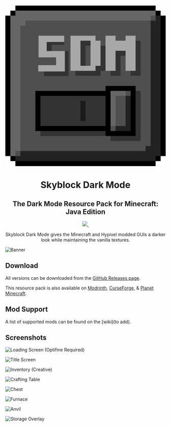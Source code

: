 <p align="center">
    <img src="SDM.png" />
    <h1 align="center">Skyblock Dark Mode</h1>
    <h2 align="center">The Dark Mode Resource Pack for Minecraft: Java Edition</h2>
</p>

<p align="center">
    <a aria-label="license" href="https://creativecommons.org/licenses/by-nc-sa/4.0/">
        <img src="https://img.shields.io/badge/license-CC%20BY--NC--SA%204.0-brightgreen.svg">
    </a>
    <a aria-label="modrinth downloads" href="https://modrinth.com/resourcepack/skyblock-dark-mode/versions">
        <img alt="" src="https://cdn.modrinth.com/modrinth-new.png">
    </a>
</p>

<p align="center">
    Skyblock Dark Mode gives the Minecraft and Hypixel modded GUIs a darker look while maintaining the vanilla textures.
</p>

![Banner](https://camo.githubusercontent.com/cd05e02fa23427747cb13af80cf1b2296d042c4832d8d962114678c66111d7c3/68747470733a2f2f692e696d6775722e636f6d2f70396c4e73366c2e706e67)

## Download

All versions can be downloaded from the [GitHub Releases page](https://github.com/100Create/Skyblock-Dark-Mode/releases).

This resource pack is also available on [Modrinth](https://modrinth.com/resourcepack/skyblock-dark-mode/versions), [CurseForge](https://www.curseforge.com/minecraft/texture-packs/skyblock-dark-mode), & [Planet Minecraft](https://www.planetminecraft.com/texture-pack/skyblock-dark-mode-6521420/).

## Mod Support

A list of supported mods can be found on the [wiki](to add).

## Screenshots

![Loading Screen (Optifine Required)](https://i.imgur.com/2GKuNUE.png)

![Title Screen](https://i.imgur.com/VFzY5qe.png)

![Inventory (Creative)](https://i.imgur.com/7UPrk5X.png)

![Crafting Table](https://i.imgur.com/3gA1GHt.png)

![Chest](https://i.imgur.com/itTFT9w.png)

![Furnace](https://i.imgur.com/yhpuzBc.png)

![Anvil](https://i.imgur.com/xkHTdLG.png)

![Storage Overlay](https://imgur.com/a/MC5E8xy)
